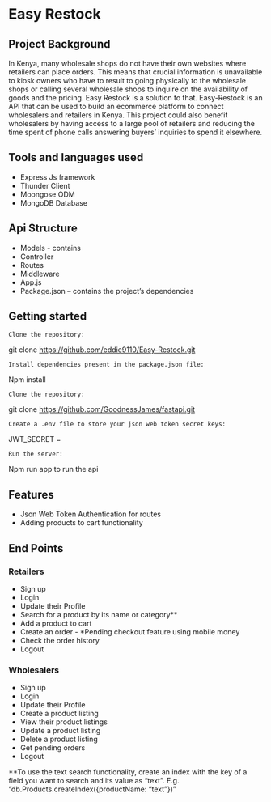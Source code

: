 # Easy Restock
## Project Background
In Kenya, many wholesale shops do not have their own websites where retailers can place orders. This means that crucial information is unavailable to kiosk owners who have to result to going physically to the wholesale shops or calling several wholesale shops to inquire on the availability of goods and the pricing.
Easy Restock is a solution to that. Easy-Restock is an API that can be used to build an ecommerce platform to connect wholesalers and retailers in Kenya. 
This project could also benefit wholesalers by having access to a large pool of retailers and reducing the time spent of phone calls answering buyers’ inquiries to spend it elsewhere. 

## Tools and languages used
  -	Express Js framework
  -	Thunder Client
  -	Moongose ODM
  -	MongoDB Database

## Api Structure
  -	Models - contains
  -	Controller
  -	Routes
  -	Middleware
  -	App.js
  -	Package.json – contains the project’s dependencies


## Getting started

    Clone the repository:

git clone https://github.com/eddie9110/Easy-Restock.git

    Install dependencies present in the package.json file:

Npm install

    Clone the repository:

git clone https://github.com/GoodnessJames/fastapi.git

    Create a .env file to store your json web token secret keys:

JWT_SECRET = <your generated secret key>

    Run the server:

Npm run app to run the api



## Features
- Json Web Token Authentication for routes
- Adding products to cart functionality




## End Points
### Retailers
  -	Sign up
  -	Login
  -	Update their Profile
  -	Search for a product by its name or category**
  -	Add a product to cart
  - Create an order - *Pending checkout feature using mobile money
  -	Check the order history
  -	Logout


### Wholesalers
  -	Sign up
  -	Login
  -	Update their Profile
  -	Create a product listing
  -	View their product listings
  -	Update a product listing
  -	Delete a product listing
  -	Get pending orders
  -	Logout


**To use the text search functionality, create an index with the key of a field you want to search and its value as “text”. E.g.   “db.Products.createIndex({productName: “text”})”
